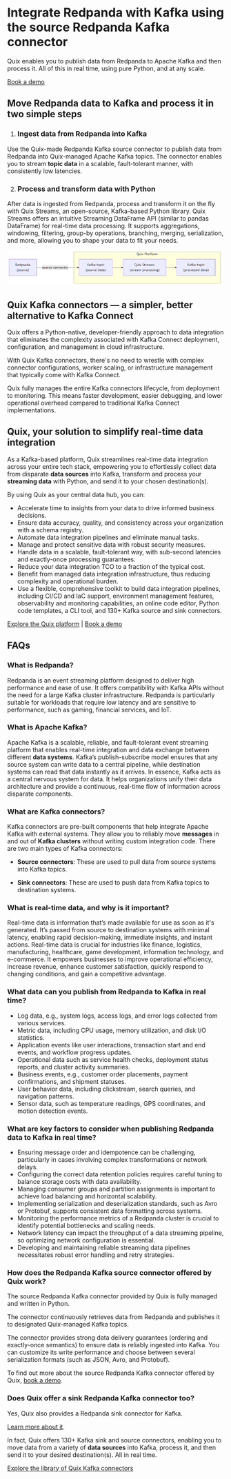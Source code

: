 <!--- BEGIN MARKDOWN --->
# Integrate Redpanda with Kafka using the source Redpanda Kafka connector

Quix enables you to publish data from Redpanda to Apache Kafka and then process it. All of this in real time, using pure Python, and at any scale. 

[Book a demo](https://share.hsforms.com/1iW0TmZzKQMChk0lxd_tGiw4yjw2)

## Move Redpanda data to Kafka and process it in two simple steps

1. ### Ingest data from Redpanda into Kafka

Use the Quix-made Redpanda Kafka source connector to publish data from Redpanda into Quix-managed Apache Kafka topics. The connector enables you to stream **topic data** in a scalable, fault-tolerant manner, with consistently low latencies. 

2. ### Process and transform data with Python

After data is ingested from Redpanda, process and transform it on the fly with Quix Streams, an open-source, Kafka-based Python library. Quix Streams offers an intuitive Streaming DataFrame API (similar to pandas DataFrame) for real-time data processing. It supports aggregations, windowing, filtering, group-by operations, branching, merging, serialization, and more, allowing you to shape your data to fit your needs.

![Diagram](images/Redpanda-source_diagram_1.png)

## Quix Kafka connectors — a simpler, better alternative to Kafka Connect

Quix offers a Python-native, developer-friendly approach to data integration that eliminates the complexity associated with Kafka Connect deployment, configuration, and management in cloud infrastructure. 

With Quix Kafka connectors, there's no need to wrestle with complex connector configurations, worker scaling, or infrastructure management that typically come with Kafka Connect.

Quix fully manages the entire Kafka connectors lifecycle, from deployment to monitoring. This means faster development, easier debugging, and lower operational overhead compared to traditional Kafka Connect implementations.

## Quix, your solution to simplify real-time data integration

As a Kafka-based platform, Quix streamlines real-time data integration across your entire tech stack, empowering you to effortlessly collect data from disparate **data sources** into Kafka, transform and process your **streaming data** with Python, and send it to your chosen destination(s).

By using Quix as your central data hub, you can:

* Accelerate time to insights from your data to drive informed business decisions.  
* Ensure data accuracy, quality, and consistency across your organization with a schema registry.  
* Automate data integration pipelines and eliminate manual tasks.  
* Manage and protect sensitive data with robust security measures.  
* Handle data in a scalable, fault-tolerant way, with sub-second latencies and exactly-once processing guarantees.  
* Reduce your data integration TCO to a fraction of the typical cost.  
* Benefit from managed data integration infrastructure, thus reducing complexity and operational burden.  
* Use a flexible, comprehensive toolkit to build data integration pipelines, including CI/CD and IaC support, environment management features, observability and monitoring capabilities, an online code editor, Python code templates, a CLI tool, and 130+ Kafka source and sink connectors.

[Explore the Quix platform](https://portal.demo.quix.io/?workspace=demo-iotphonedemo-prod) | [Book a demo](https://share.hsforms.com/1iW0TmZzKQMChk0lxd_tGiw4yjw2)

## FAQs

### What is Redpanda?

Redpanda is an event streaming platform designed to deliver high performance and ease of use. It offers compatibility with Kafka APIs without the need for a large Kafka cluster infrastructure. Redpanda is particularly suitable for workloads that require low latency and are sensitive to performance, such as gaming, financial services, and IoT.

### What is Apache Kafka?

Apache Kafka is a scalable, reliable, and fault-tolerant event streaming platform that enables real-time integration and data exchange between different **data systems**. Kafka’s publish-subscribe model ensures that any source system can write data to a central pipeline, while destination systems can read that data instantly as it arrives. In essence, Kafka acts as a central nervous system for data. It helps organizations unify their data architecture and provide a continuous, real-time flow of information across disparate components.

### What are Kafka connectors?

Kafka connectors are pre-built components that help integrate Apache Kafka with external systems. They allow you to reliably move **messages** in and out of **Kafka clusters** without writing custom integration code. There are two main types of Kafka connectors:

* **Source connectors**: These are used to pull data from source systems into Kafka topics.

* **Sink connectors**: These are used to push data from Kafka topics to destination systems.

### What is real-time data, and why is it important?

Real-time data is information that’s made available for use as soon as it's generated. It’s passed from source to destination systems with minimal latency, enabling rapid decision-making, immediate insights, and instant actions. Real-time data is crucial for industries like finance, logistics, manufacturing, healthcare, game development, information technology, and e-commerce. It empowers businesses to improve operational efficiency, increase revenue, enhance customer satisfaction, quickly respond to changing conditions, and gain a competitive advantage.

### What data can you publish from Redpanda to Kafka in real time?

* Log data, e.g., system logs, access logs, and error logs collected from various services.  
* Metric data, including CPU usage, memory utilization, and disk I/O statistics.  
* Application events like user interactions, transaction start and end events, and workflow progress updates.  
* Operational data such as service health checks, deployment status reports, and cluster activity summaries.  
* Business events, e.g., customer order placements, payment confirmations, and shipment statuses.  
* User behavior data, including clickstream, search queries, and navigation patterns.  
* Sensor data, such as temperature readings, GPS coordinates, and motion detection events.

### What are key factors to consider when publishing Redpanda data to Kafka in real time?

* Ensuring message order and idempotence can be challenging, particularly in cases involving complex transformations or network delays.  
* Configuring the correct data retention policies requires careful tuning to balance storage costs with data availability.  
* Managing consumer groups and partition assignments is important to achieve load balancing and horizontal scalability.  
* Implementing serialization and deserialization standards, such as Avro or Protobuf, supports consistent data formatting across systems.  
* Monitoring the performance metrics of a Redpanda cluster is crucial to identify potential bottlenecks and scaling needs.  
* Network latency can impact the throughput of a data streaming pipeline, so optimizing network configuration is essential.  
* Developing and maintaining reliable streaming data pipelines necessitates robust error handling and retry strategies.

### How does the Redpanda Kafka source connector offered by Quix work?

The source Redpanda Kafka connector provided by Quix is fully managed and written in Python. 

The connector continuously retrieves data from Redpanda and publishes it to designated Quix-managed Kafka topics.

The connector provides strong data delivery guarantees (ordering and exactly-once semantics) to ensure data is reliably ingested into Kafka. You can customize its write performance and choose between several serialization formats (such as JSON, Avro, and Protobuf).  

To find out more about the source Redpanda Kafka connector offered by Quix, [book a demo](https://share.hsforms.com/1iW0TmZzKQMChk0lxd_tGiw4yjw2).

### Does Quix offer a sink Redpanda Kafka connector too?

Yes, Quix also provides a Redpanda sink connector for Kafka.

[Learn more about it](../../../quix-streams/sinks/coming-soon/Redpanda-sink.md).

In fact, Quix offers 130+ Kafka sink and source connectors, enabling you to move data from a variety of **data sources** into Kafka, process it, and then send it to your desired destination(s). All in real time.

[Explore the library of Quix Kafka connectors](https://quix.io/connectors)
<!--- END MARKDOWN --->